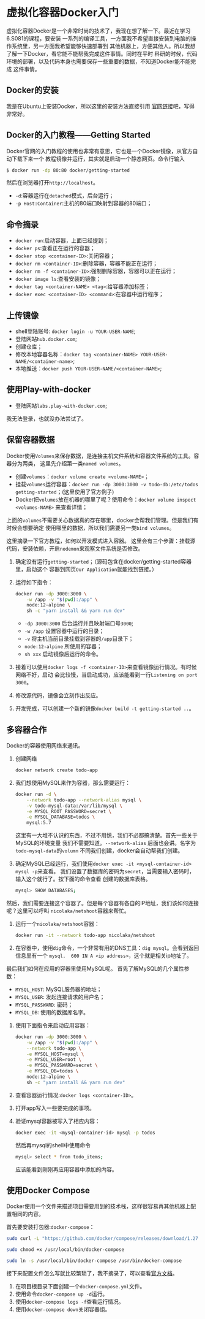 # 虚拟化容器Docker入门

虚拟化容器Docker是一个非常时尚的技术了，我现在想了解一下。最近在学习6.S081的课程，要安装
一系列的编译工具，一方面我不希望直接安装到电脑的操作系统里，另一方面我希望能够快速部署到
其他机器上，方便其他人。所以我想了解一下Docker，看它能不能帮我完成这件事情。同时在平时
科研的时候，代码环境的部署，以及代码本身也需要保存一些重要的数据，不知道Docker能不能完成
这件事情。

## Docker的安装

我是在Ubuntu上安装Docker，所以这里的安装方法直接引用
[官网链接](https://docs.docker.com/engine/install/ubuntu/)吧，写得非常好。

## Docker的入门教程——Getting Started

Docker官网的入门教程的使用也非常有意思，它也是一个Docker镜像，从官方自动下载下来一个
教程镜像并运行，其实就是启动一个静态网页。命令行输入

```bash
$ docker run -dp 80:80 docker/getting-started
```

然后在浏览器打开`http://localhost`。

- `-d`:容器运行在`detached`模式，后台运行；
- `-p Host:Container`:主机的80端口映射到容器的80端口；

## 命令摘录

- `docker run`:启动容器，上面已经提到；
- `docker ps`:查看正在运行的容器；
- `docker stop <container-ID>`:关闭容器；
- `docker rm <container-ID>`:删除容器，容器不能正在运行；
- `docker rm -f <container-ID>`:强制删除容器，容器可以正在运行；
- `docker image ls`:查看安装的镜像；
- `docker tag <container-NAME> <tag>`:给容器添加标签；
- `docker exec <container-ID> <command>`:在容器中运行程序；

## 上传镜像

- shell登陆账号: `docker login -u YOUR-USER-NAME`;
- 登陆网站`hub.docker.com`;
- 创建仓库；
- 修改本地容器名称：`docker tag <container-NAME> YOUR-USER-NAME/<container-name>`;
- 本地推送：`docker push YOUR-USER-NAME/<container-NAME>`;

## 使用Play-with-docker

- 登陆网站`labs.play-with-docker.com`;

我无法登录，也就没办法尝试了。

## 保留容器数据

Docker使用`Volumes`来保存数据，是连接主机文件系统和容器文件系统的工具。容器分为两类，
这里先介绍第一类`named volumes`。

- 创建`volumes`：`docker volume create <volume-NAME>`；
- 挂载`volumes`运行容器：`docker run -dp 3000:3000 -v todo-db:/etc/todos getting-started`；(这里使用了官方例子)
- Docker把`volumes`放在机器的哪里了呢？使用命令：`docker volume inspect <volumes-NAME>`
来查看详情；

上面的`volumes`不需要关心数据真的存在哪里，docker会帮我们管理。但是我们有时候会想要确定
使用哪里的数据，所以我们需要另一类`bind volumes`。

这里摘录一下官方教程，如何以开发模式进入容器。
这里会有三个步骤：挂载源代码，安装依赖，开启`nodemon`来观察文件系统是否修改。

1. 确定没有运行`getting-started`；（源码包含在docker/getting-started容器里，启动这个
容器到网页`Our Application`就能找到链接。）
2. 运行如下指令：
  
    ```bash
    docker run -dp 3000:3000 \
        -w /app -v "$(pwd):/app" \
        node:12-alpine \
        sh -c "yarn install && yarn run dev"
    ```

    - `-dp 3000:3000` 后台运行并且映射端口号`3000`;
    - `-w /app` 设置容器中运行的目录；
    - `-v` 将主机当前目录挂载到容器的`/app`目录下；
    - `node:12-alpine` 所使用的容器；
    - `sh xxx` 启动镜像后运行的命令。

3. 接着可以使用`docker logs -f <container-ID>`来查看镜像运行情况。有时候网络不好，启动
会比较慢，当启动成功，应该能看到一行`Listening on port 3000`。
4. 修改源代码，镜像会立刻作出反应。
5. 开发完成，可以创建一个新的镜像`docker build -t getting-started ..`。

## 多容器合作

Docker的容器使用网络来通讯。

1. 创建网络
   
    ```bash
    docker network create todo-app  
    ```

2. 我们想使用MySQL来作为容器，那么需要运行：
   
    ```bash
    docker run -d \
        --network todo-app --network-alias mysql \
        -v todo-mysql-data:/var/lib/mysql \
        -e MYSQL_ROOT_PASSWORD=secret \
        -e MYSQL_DATABASE=todos \
        mysql:5.7
    ```

    这里有一大堆不认识的东西，不过不用慌，我们不必都搞清楚。首先一些关于MySQL的环境变量
    我们不需要知道。`--network-alias` 后面也会讲。名字为`todo-mysql-data`的`volumn`
    不同我们创建，docker会自动帮我们创建。
3. 确定MySQL已经运行，我们使用`docker exec -it <mysql-container-id> mysql -p`来查看。
   我们设置了数据库的密码为`secret`，当需要输入密码时，输入这个就行了。按下面的命令查看
   创建的数据库表格。
   
    ```bash
    mysql> SHOW DATABASES; 
    ```

然后，我们需要连接这个容器了。但是每个容器有各自的IP地址，我们该如何连接呢？这里可以呼叫
`nicolaka/netshoot`容器来帮忙。

1. 运行一个`nicolaka/netshoot`容器：

    ```bash
    docker run -it --network todo-app nicolaka/netshoot
    ```

2. 在容器中，使用`dig`命令，一个非常有用的DNS工具：`dig mysql`。会看到返回信息里有一个
   `mysql.  600 IN A <ip address>`，这个就是相关ip地址了。
   
最后我们如何在应用的容器里使用MySQL呢。
首先了解MySQL的几个属性参数：

- `MYSQL_HOST`: MySQL服务器的地址；
- `MYSQL_USER`: 发起连接请求的用户名；
- `MYSQL_PASSWARD`: 密码；
- `MYSQL_DB`: 使用的数据库名字。

1. 使用下面指令来启动应用容器：

    ```bash
    docker run -dp 3000:3000 \
        -w /app -v "$(pwd):/app" \
        --network todo-app \
        -e MYSQL_HOST=mysql \
        -e MYSQL_USER=root \
        -e MYSQL_PASSWARD=secret \
        -e MYSQL_DB=todos \
        node:12-alpine \
        sh -c "yarn install && yarn run dev"
    ```

2. 查看容器运行情况:`docker logs <container-ID>`。
3. 打开app写入一些要完成的事项。
4. 验证mysql容器被写入了相应内容：
   
    ```bash
    docker exec -it <mysql-container-id> mysql -p todos
    ```

    然后再mysql的shell中使用命令

    ```bash
    mysql> select * from todo_items;
    ```

    应该能看到刚刚再应用容器中添加的内容。

## 使用Docker Compose

Docker使用一个文件来描述项目需要用到的技术栈，这样很容易再其他机器上配置相同的内容。

首先要安装打包器:`docker-compose`：

```bash
sudo curl -L "https://github.com/docker/compose/releases/download/1.27.4/docker-compose-$(uname -s)-$(uname -m)" -o /usr/local/bin/docker-compose
```

```bash
sudo chmod +x /usr/local/bin/docker-compose
```

```bash
sudo ln -s /usr/local/bin/docker-compose /usr/bin/docker-compose
```

接下来配置文件怎么写就比较繁琐了，我不摘录了，可以查看[官方文档](https://docs.docker.com/compose/compose-file/)。

1. 在项目根目录下面创建一个`docker-compose.yml`文件。
2. 使用命令`docker-compose up -d`运行。
3. 使用`docker-compose logs -f`查看运行情况。
4. 使用`docker-compose down`关闭容器组。